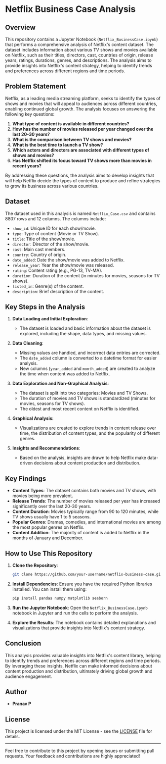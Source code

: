 # Netflix Business Case Analysis

## Overview

This repository contains a Jupyter Notebook (`Netflix_BusinessCase.ipynb`) that performs a comprehensive analysis of Netflix's content dataset. The dataset includes information about various TV shows and movies available on Netflix, such as their titles, directors, cast, countries of origin, release years, ratings, durations, genres, and descriptions. The analysis aims to provide insights into Netflix's content strategy, helping to identify trends and preferences across different regions and time periods.

## Problem Statement

Netflix, as a leading media streaming platform, seeks to identify the types of shows and movies that will appeal to audiences across different countries, enabling continued global growth. The analysis focuses on answering the following key questions:

1. **What type of content is available in different countries?**
2. **How has the number of movies released per year changed over the last 20-30 years?**
3. **What is the comparison between TV shows and movies?**
4. **What is the best time to launch a TV show?**
5. **Which actors and directors are associated with different types of shows and movies?**
6. **Has Netflix shifted its focus toward TV shows more than movies in recent years?**

By addressing these questions, the analysis aims to develop insights that will help Netflix decide the types of content to produce and refine strategies to grow its business across various countries.

## Dataset

The dataset used in this analysis is named `Netflix_Case.csv` and contains 8807 rows and 12 columns. The columns include:

- `show_id`: Unique ID for each show/movie.
- `type`: Type of content (Movie or TV Show).
- `title`: Title of the show/movie.
- `director`: Director of the show/movie.
- `cast`: Main cast members.
- `country`: Country of origin.
- `date_added`: Date the show/movie was added to Netflix.
- `release_year`: Year the show/movie was released.
- `rating`: Content rating (e.g., PG-13, TV-MA).
- `duration`: Duration of the content (in minutes for movies, seasons for TV shows).
- `listed_in`: Genre(s) of the content.
- `description`: Brief description of the content.

## Key Steps in the Analysis

1. **Data Loading and Initial Exploration**:
   - The dataset is loaded and basic information about the dataset is explored, including the shape, data types, and missing values.

2. **Data Cleaning**:
   - Missing values are handled, and incorrect data entries are corrected.
   - The `date_added` column is converted to a datetime format for easier analysis.
   - New columns (`year_added` and `month_added`) are created to analyze the time when content was added to Netflix.

3. **Data Exploration and Non-Graphical Analysis**:
   - The dataset is split into two categories: Movies and TV Shows.
   - The duration of movies and TV shows is standardized (minutes for movies, seasons for TV shows).
   - The oldest and most recent content on Netflix is identified.

4. **Graphical Analysis**:
   - Visualizations are created to explore trends in content release over time, the distribution of content types, and the popularity of different genres.

5. **Insights and Recommendations**:
   - Based on the analysis, insights are drawn to help Netflix make data-driven decisions about content production and distribution.

## Key Findings

- **Content Types**: The dataset contains both movies and TV shows, with movies being more prevalent.
- **Release Trends**: The number of movies released per year has increased significantly over the last 20-30 years.
- **Content Duration**: Movies typically range from 90 to 120 minutes, while TV shows usually have 1 to 5 seasons.
- **Popular Genres**: Dramas, comedies, and international movies are among the most popular genres on Netflix.
- **Content Addition**: The majority of content is added to Netflix in the months of January and December.

## How to Use This Repository

1. **Clone the Repository**:
   ```bash
   git clone https://github.com/your-username/netflix-business-case.git
   ```

2. **Install Dependencies**:
   Ensure you have the required Python libraries installed. You can install them using:
   ```bash
   pip install pandas numpy matplotlib seaborn
   ```

3. **Run the Jupyter Notebook**:
   Open the `Netflix_BusinessCase.ipynb` notebook in Jupyter and run the cells to perform the analysis.

4. **Explore the Results**:
   The notebook contains detailed explanations and visualizations that provide insights into Netflix's content strategy.

## Conclusion

This analysis provides valuable insights into Netflix's content library, helping to identify trends and preferences across different regions and time periods. By leveraging these insights, Netflix can make informed decisions about content production and distribution, ultimately driving global growth and audience engagement.

## Author

- **Pranav P**

## License

This project is licensed under the MIT License - see the [LICENSE](LICENSE) file for details.

---

Feel free to contribute to this project by opening issues or submitting pull requests. Your feedback and contributions are highly appreciated!
